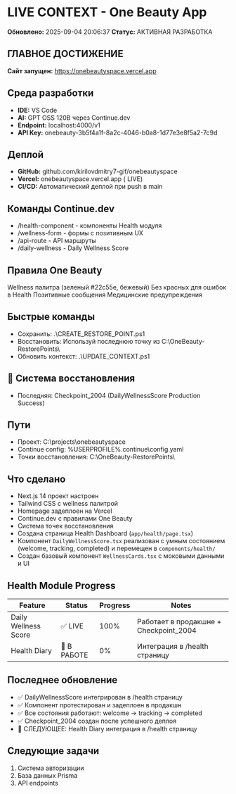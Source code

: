 ﻿# LIVE CONTEXT - One Beauty App

**Обновлено:** 2025-09-04 20:06:37
**Статус:** АКТИВНАЯ РАЗРАБОТКА

## ГЛАВНОЕ ДОСТИЖЕНИЕ

**Сайт запущен:** https://onebeautyspace.vercel.app

## Среда разработки

- **IDE:** VS Code
- **AI:** GPT OSS 120B через Continue.dev
- **Endpoint:** localhost:4000/v1
- **API Key:** onebeauty-3b5f4a1f-8a2c-4046-b0a8-1d77e3e8f5a2-7c9d

## Деплой

- **GitHub:** github.com/kirilovdmitry7-gif/onebeautyspace
- **Vercel:** onebeautyspace.vercel.app ( LIVE)
- **CI/CD:** Автоматический деплой при push в main

## Команды Continue.dev

- /health-component - компоненты Health модуля
- /wellness-form - формы с позитивным UX
- /api-route - API маршруты
- /daily-wellness - Daily Wellness Score

## Правила One Beauty

Wellness палитра (зеленый #22c55e, бежевый)
Без красных для ошибок в Health
Позитивные сообщения
Медицинские предупреждения

## Быстрые команды

- Сохранить: .\CREATE_RESTORE_POINT.ps1
- Восстановить: Используй последнюю точку из C:\OneBeauty-RestorePoints\
- Обновить контекст: .\UPDATE_CONTEXT.ps1

## 💾 Система восстановления

- Последняя: Checkpoint_2004 (DailyWellnessScore Production Success)

## Пути

- Проект: C:\projects\onebeautyspace
- Continue config: %USERPROFILE%\.continue\config.yaml
- Точки восстановления: C:\OneBeauty-RestorePoints\

## Что сделано

- Next.js 14 проект настроен
- Tailwind CSS с wellness палитрой
- Homepage задеплоен на Vercel
- Continue.dev с правилами One Beauty
- Система точек восстановления
- Создана страница Health Dashboard (`app/health/page.tsx`)
- Компонент `DailyWellnessScore.tsx` реализован с умным состоянием (welcome, tracking, completed) и перемещен в `components/health/`
- Создан базовый компонент `WellnessCards.tsx` с моковыми данными и UI

## Health Module Progress

| Feature              | Status      | Progress | Notes                                  |
| -------------------- | ----------- | -------- | -------------------------------------- |
| Daily Wellness Score | ✅ LIVE     | 100%     | Работает в продакшне + Checkpoint_2004 |
| Health Diary         | 🔄 В РАБОТЕ | 0%       | Интеграция в /health страницу          |

## Последнее обновление

- ✅ DailyWellnessScore интегрирован в /health страницу
- ✅ Компонент протестирован и задеплоен в продакшн
- ✅ Все состояния работают: welcome → tracking → completed
- ✅ Checkpoint_2004 создан после успешного деплоя
- 🎯 СЛЕДУЮЩЕЕ: Health Diary интеграция в /health страницу

## Следующие задачи

1. Система авторизации
2. База данных Prisma
3. API endpoints
